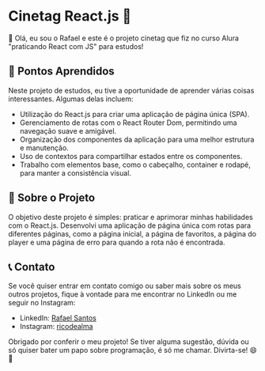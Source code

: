 # Cinetag React.js 🎥

👋 Olá, eu sou o Rafael e este é o projeto cinetag que fiz no curso Alura "praticando React com JS" para estudos!

## 📝 Pontos Aprendidos

Neste projeto de estudos, eu tive a oportunidade de aprender várias coisas interessantes. Algumas delas incluem:

- Utilização do React.js para criar uma aplicação de página única (SPA).
- Gerenciamento de rotas com o React Router Dom, permitindo uma navegação suave e amigável.
- Organização dos componentes da aplicação para uma melhor estrutura e manutenção.
- Uso de contextos para compartilhar estados entre os componentes.
- Trabalho com elementos base, como o cabeçalho, container e rodapé, para manter a consistência visual.

## 🚀 Sobre o Projeto

O objetivo deste projeto é simples: praticar e aprimorar minhas habilidades com o React.js. Desenvolvi uma aplicação de página única com rotas para diferentes páginas, como a página inicial, a página de favoritos, a página do player e uma página de erro para quando a rota não é encontrada.

## 📞 Contato

Se você quiser entrar em contato comigo ou saber mais sobre os meus outros projetos, fique à vontade para me encontrar no LinkedIn ou me seguir no Instagram:

- LinkedIn: [Rafael Santos](https://www.linkedin.com/in/rafael-santos-399458213/)
- Instagram: [ricodealma](https://www.instagram.com/ricodealma/)

Obrigado por conferir o meu projeto! Se tiver alguma sugestão, dúvida ou só quiser bater um papo sobre programação, é só me chamar. Divirta-se! 😄🚀
